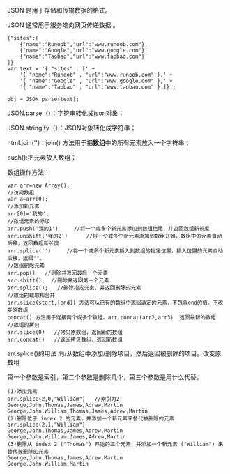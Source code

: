 JSON 是用于存储和传输数据的格式。

JSON 通常用于服务端向网页传递数据 。

```
{"sites":[
    {"name":"Runoob","url":"www.runoob.com"},
    {"name":"Google","url":"www.google.com"},
    {"name":"Taobao","url":"www.taobao.com"}
]}
var text = '{ "sites" : [' +
    '{ "name":"Runoob" , "url":"www.runoob.com" },' +
    '{ "name":"Google" , "url":"www.google.com" },' +
    '{ "name":"Taobao" , "url":"www.taobao.com" } ]}';

obj = JSON.parse(text);
```

JSON.parse（）：字符串转化成json对象；

JSON.stringify（）：JSON对象转化成字符串；

html.join\(''\)：join\(\) 方法用于把**数组**中的所有元素放入一个字符串；

push\(\):把元素放入数组；

数组操作方法：

```
var arr=new Array();
//访问数组
var a=arr[0];
//添加新元素
arr[0]='我的';
//数组元素的添加
arr.push('我的1')     //将一个或多个新元素添加到数组结尾，并返回数组新长度
arr.unshift('我的2')      //将一个或多个新元素添加到数组开始，数组中的元素自动后移，返回数组新长度
arr.splice('')     //将一个或多个新元素插入到数组的指定位置，插入位置的元素自动后移，返回""。
//数组删除元素
arr.pop()   //删除并返回最后一个元素
arr.shift();  //删除并返回第一个元素
arr.splice();   //删除指定元素，并返回删除的元素
//数组的截取和合并
arr.slice(start,[end]) 方法可从已有的数组中返回选定的元素，不包含end的值。不改变原数组
concat() 方法用于连接两个或多个数组。arr.concat(arr2,arr3)  返回最新的数组
//数组的拷贝
arr.slice(0)   //拷贝原数组，返回新的数组
arr.concat()   //返回拷贝数组，返回新数组
```

arr.splice\(\)的用法   向/从数组中添加/删除项目，然后返回被删除的项目。改变原数组

第一个参数是索引，第二个参数是删除几个，第三个参数是用什么代替。

```
(1)添加元素
arr.splice(2,0,"William")   //索引为2
George,John,Thomas,James,Adrew,Martin
George,John,William,Thomas,James,Adrew,Martin
(2)删除位于 index 2 的元素，并添加一个新元素来替代被删除的元素
arr.splice(2,1,"William")
George,John,Thomas,James,Adrew,Martin
George,John,William,James,Adrew,Martin
(3)删除从 index 2 ("Thomas") 开始的三个元素，并添加一个新元素 ("William") 来替代被删除的元素
George,John,Thomas,James,Adrew,Martin
George,John,William,Martin
```



